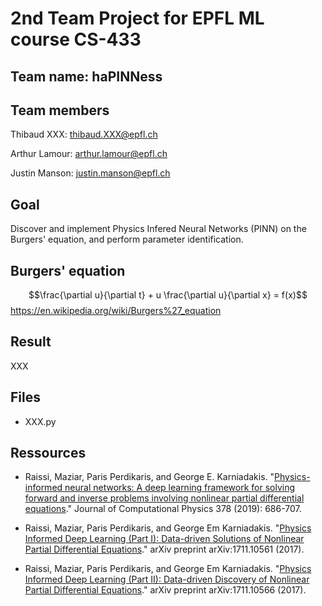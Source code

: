 # 2nd Team Project for EPFL ML course CS-433
## Team name: **haPINNess**
## Team members

Thibaud XXX: thibaud.XXX@epfl.ch

Arthur Lamour: arthur.lamour@epfl.ch

Justin Manson: justin.manson@epfl.ch

## Goal
Discover and implement Physics Infered Neural Networks (PINN) on the Burgers' equation, and perform parameter identification.

## Burgers' equation
$$\frac{\partial u}{\partial t} + u \frac{\partial u}{\partial x} = f(x)$$
https://en.wikipedia.org/wiki/Burgers%27_equation

## Result
XXX

## Files
- XXX.py

## Ressources
- Raissi, Maziar, Paris Perdikaris, and George E. Karniadakis. "[Physics-informed neural networks: A deep learning framework for solving forward and inverse problems involving nonlinear partial differential equations](https://www.sciencedirect.com/science/article/pii/S0021999118307125)." Journal of Computational Physics 378 (2019): 686-707.

- Raissi, Maziar, Paris Perdikaris, and George Em Karniadakis. "[Physics Informed Deep Learning (Part I): Data-driven Solutions of Nonlinear Partial Differential Equations](https://arxiv.org/abs/1711.10561)." arXiv preprint arXiv:1711.10561 (2017).

- Raissi, Maziar, Paris Perdikaris, and George Em Karniadakis. "[Physics Informed Deep Learning (Part II): Data-driven Discovery of Nonlinear Partial Differential Equations](https://arxiv.org/abs/1711.10566)." arXiv preprint arXiv:1711.10566 (2017).